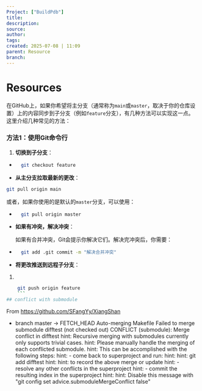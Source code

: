 ```yaml
---
Project: ["BuildPdb"]
title: 
description: 
source: 
author: 
tags: 
created: 2025-07-08 | 11:09
parent: Resource
branch: 
---
```

# Resources
在GitHub上，如果你希望将主分支（通常称为`main`或`master`，取决于你的仓库设置）上的内容同步到子分支（例如`feature`分支），有几种方法可以实现这一点。这里介绍几种常见的方法：

### 方法1：使用Git命令行

1. **切换到子分支**：
    

- ```bash
    git checkout feature
    ```
    
- **从主分支拉取最新的更改**：
    

```bash
git pull origin main
```

或者，如果你使用的是默认的`master`分支，可以使用：

- ```bash
    git pull origin master
    ```
    
- **如果有冲突，解决冲突**：
    
    如果有合并冲突，Git会提示你解决它们。解决完冲突后，你需要：
    
- ```bash
    git add .git commit -m "解决合并冲突"
    ```
    
- **将更改推送到远程子分支**：
    

1. 
```bash
    git push origin feature
    ```
## conflict with submodule
```
From https://github.com/SFangYy/XiangShan
 * branch                master     -> FETCH_HEAD
Auto-merging Makefile
Failed to merge submodule difftest (not checked out)
CONFLICT (submodule): Merge conflict in difftest
hint: Recursive merging with submodules currently only supports trivial cases.
hint: Please manually handle the merging of each conflicted submodule.
hint: This can be accomplished with the following steps:
hint:  - come back to superproject and run:
hint:
hint:       git add difftest
hint:
hint:    to record the above merge or update
hint:  - resolve any other conflicts in the superproject
hint:  - commit the resulting index in the superproject
hint:
hint: Disable this message with "git config set advice.submoduleMergeConflict false"
```